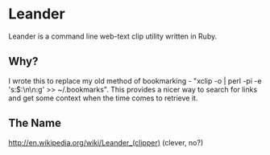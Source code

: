 # Leander

Leander is a command line web-text clip utility written in Ruby.

## Why?

I wrote this to replace my old method of bookmarking - "xclip -o | perl -pi -e 's:$:\n\n:g' >> ~/.bookmarks". This provides a nicer way to search for links and get some context when the time comes to retrieve it.

## The Name
http://en.wikipedia.org/wiki/Leander_(clipper) (clever, no?)

